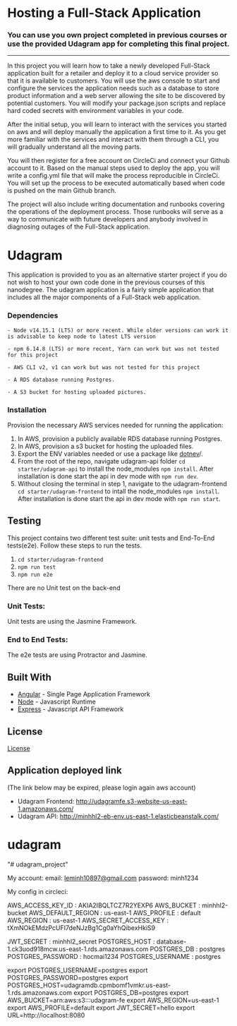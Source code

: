 # Hosting a Full-Stack Application

### **You can use you own project completed in previous courses or use the provided Udagram app for completing this final project.**

---

In this project you will learn how to take a newly developed Full-Stack application built for a retailer and deploy it to a cloud service provider so that it is available to customers. You will use the aws console to start and configure the services the application needs such as a database to store product information and a web server allowing the site to be discovered by potential customers. You will modify your package.json scripts and replace hard coded secrets with environment variables in your code.

After the initial setup, you will learn to interact with the services you started on aws and will deploy manually the application a first time to it. As you get more familiar with the services and interact with them through a CLI, you will gradually understand all the moving parts.

You will then register for a free account on CircleCi and connect your Github account to it. Based on the manual steps used to deploy the app, you will write a config.yml file that will make the process reproducible in CircleCi. You will set up the process to be executed automatically based when code is pushed on the main Github branch.

The project will also include writing documentation and runbooks covering the operations of the deployment process. Those runbooks will serve as a way to communicate with future developers and anybody involved in diagnosing outages of the Full-Stack application.

# Udagram

This application is provided to you as an alternative starter project if you do not wish to host your own code done in the previous courses of this nanodegree. The udagram application is a fairly simple application that includes all the major components of a Full-Stack web application.



### Dependencies

```
- Node v14.15.1 (LTS) or more recent. While older versions can work it is advisable to keep node to latest LTS version

- npm 6.14.8 (LTS) or more recent, Yarn can work but was not tested for this project

- AWS CLI v2, v1 can work but was not tested for this project

- A RDS database running Postgres.

- A S3 bucket for hosting uploaded pictures.

```

### Installation

Provision the necessary AWS services needed for running the application:

1. In AWS, provision a publicly available RDS database running Postgres. <Place holder for link to classroom article>
1. In AWS, provision a s3 bucket for hosting the uploaded files. <Place holder for tlink to classroom article>
1. Export the ENV variables needed or use a package like [dotnev](https://www.npmjs.com/package/dotenv)/.
1. From the root of the repo, navigate udagram-api folder `cd starter/udagram-api` to install the node_modules `npm install`. After installation is done start the api in dev mode with `npm run dev`.
1. Without closing the terminal in step 1, navigate to the udagram-frontend `cd starter/udagram-frontend` to intall the node_modules `npm install`. After installation is done start the api in dev mode with `npm run start`.

## Testing

This project contains two different test suite: unit tests and End-To-End tests(e2e). Follow these steps to run the tests.

1. `cd starter/udagram-frontend`
1. `npm run test`
1. `npm run e2e`

There are no Unit test on the back-end

### Unit Tests:

Unit tests are using the Jasmine Framework.

### End to End Tests:

The e2e tests are using Protractor and Jasmine.

## Built With

- [Angular](https://angular.io/) - Single Page Application Framework
- [Node](https://nodejs.org) - Javascript Runtime
- [Express](https://expressjs.com/) - Javascript API Framework

## License

[License](LICENSE.txt)

## Application deployed link 
(The link below may be expired, please login again aws account)
- Udagram Frontend: http://udagramfe.s3-website-us-east-1.amazonaws.com/
- Udagram API: http://minhhl2-eb-env.us-east-1.elasticbeanstalk.com/

# udagram
"# udagram_project" 


My account:
    email: leminh10897@gmail.com
    password: minh1234

My config in circleci:

AWS_ACCESS_KEY_ID : AKIA2IBQLTCZ7R2YEXP6
AWS_BUCKET : minhhl2-bucket
AWS_DEFAULT_REGION : us-east-1
AWS_PROFILE : default
AWS_REGION : us-east-1
AWS_SECRET_ACCESS_KEY : tXmNOkEMdzPcUFI7deNJzBg1Cg0aYhQibexHkiS9


JWT_SECRET : minhhl2_secret
POSTGRES_HOST : database-1.ck3uod918mcw.us-east-1.rds.amazonaws.com
POSTGRES_DB : postgres
POSTGRES_PASSWORD : hocmai1234
POSTGRES_USERNAME : postgres

export POSTGRES_USERNAME=postgres
export POSTGRES_PASSWORD=postgres
export POSTGRES_HOST=udagramdb.cpmbomf1vmkr.us-east-1.rds.amazonaws.com
export POSTGRES_DB=postgres
export AWS_BUCKET=arn:aws:s3:::udagram-fe
export AWS_REGION=us-east-1
export AWS_PROFILE=default
export JWT_SECRET=hello
export URL=http://localhost:8080
